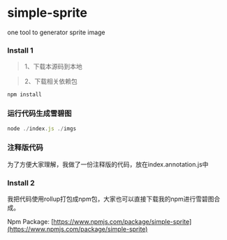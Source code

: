 simple-sprite
====================================
one tool to generator sprite image 
### Install 1

> 1、下载本源码到本地

> 2、下载相关依赖包
```
npm install 
```

### 运行代码生成雪碧图
```javascript
node ./index.js ./imgs
```

### 注释版代码
为了方便大家理解，我做了一份注释版的代码，放在index.annotation.js中

### Install 2
我把代码使用rollup打包成npm包，大家也可以直接下载我的npm进行雪碧图合成。

Npm Package: [https://www.npmjs.com/package/simple-sprite](https://www.npmjs.com/package/simple-sprite)
